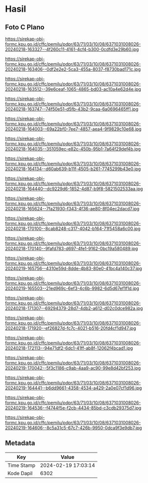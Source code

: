 # Hasil

## Foto C Plano

https://sirekap-obj-formc.kpu.go.id/cffc/pemilu/pdpr/63/71/03/10/08/6371031008026-20240218-163327--4f260c11-4161-4cf4-b300-0cdfd3e29b60.jpg

https://sirekap-obj-formc.kpu.go.id/cffc/pemilu/pdpr/63/71/03/10/08/6371031008026-20240218-163406--0df2e2e2-5ca3-455a-8037-f8730bad171c.jpg

https://sirekap-obj-formc.kpu.go.id/cffc/pemilu/pdpr/63/71/03/10/08/6371031008026-20240218-163512--39e6ceaf-1065-4865-bd03-ac10a4e62d4e.jpg

https://sirekap-obj-formc.kpu.go.id/cffc/pemilu/pdpr/63/71/03/10/08/6371031008026-20240218-163747--74f50e51-d5fb-43b2-9caa-6a0696465ff1.jpg

https://sirekap-obj-formc.kpu.go.id/cffc/pemilu/pdpr/63/71/03/10/08/6371031008026-20240218-164003--69a22bf0-7ee7-4857-aea4-9f9829c10e68.jpg

https://sirekap-obj-formc.kpu.go.id/cffc/pemilu/pdpr/63/71/03/10/08/6371031008026-20240218-164035--351059ec-e82c-450b-95b1-7a64f29def4b.jpg

https://sirekap-obj-formc.kpu.go.id/cffc/pemilu/pdpr/63/71/03/10/08/6371031008026-20240218-164134--d60ab639-b11f-4505-b261-7745299b43e0.jpg

https://sirekap-obj-formc.kpu.go.id/cffc/pemilu/pdpr/63/71/03/10/08/6371031008026-20240218-164440--dc9229d6-1852-4d87-b9f8-5821502533aa.jpg

https://sirekap-obj-formc.kpu.go.id/cffc/pemilu/pdpr/63/71/03/10/08/6371031008026-20240218-165624--7fa21930-f343-4f36-ae80-8f04ec2dacd7.jpg

https://sirekap-obj-formc.kpu.go.id/cffc/pemilu/pdpr/63/71/03/10/08/6371031008026-20240218-170100--8cab8248-c317-4042-b164-71f5458a6c00.jpg

https://sirekap-obj-formc.kpu.go.id/cffc/pemilu/pdpr/63/71/03/10/08/6371031008026-20240218-170140--9fafd783-d697-4fe1-9162-0bc19a580489.jpg

https://sirekap-obj-formc.kpu.go.id/cffc/pemilu/pdpr/63/71/03/10/08/6371031008026-20240219-165756--4310e59d-8dde-4b83-80e0-41bc4a140c37.jpg

https://sirekap-obj-formc.kpu.go.id/cffc/pemilu/pdpr/63/71/03/10/08/6371031008026-20240219-165503--21ed969c-6ef3-4c6b-9982-6d5d67ef1f1d.jpg

https://sirekap-obj-formc.kpu.go.id/cffc/pemilu/pdpr/63/71/03/10/08/6371031008026-20240218-171307--69294379-28d7-4db2-a612-d02c0dce982a.jpg

https://sirekap-obj-formc.kpu.go.id/cffc/pemilu/pdpr/63/71/03/10/08/6371031008026-20240218-171920--ef26827d-fc7c-4021-b516-20fd4cf1d947.jpg

https://sirekap-obj-formc.kpu.go.id/cffc/pemilu/pdpr/63/71/03/10/08/6371031008026-20240218-172113--94e71df2-6dc1-41ff-ab8f-12062f4bcad1.jpg

https://sirekap-obj-formc.kpu.go.id/cffc/pemilu/pdpr/63/71/03/10/08/6371031008026-20240219-170042--5f3c1186-c9ab-4aa9-ac90-99e8d42bf253.jpg

https://sirekap-obj-formc.kpu.go.id/cffc/pemilu/pdpr/63/71/03/10/08/6371031008026-20240219-164441--b6dd9661-4358-4534-a429-2a0e07cf1d96.jpg

https://sirekap-obj-formc.kpu.go.id/cffc/pemilu/pdpr/63/71/03/10/08/6371031008026-20240219-164536--f4744f5e-f2cb-4434-85bd-c3cdb29375d7.jpg

https://sirekap-obj-formc.kpu.go.id/cffc/pemilu/pdpr/63/71/03/10/08/6371031008026-20240219-164606--8c5a31c5-67c7-426b-9950-0dca9f3e9db7.jpg


## Metadata

| Key        | Value               |
| ---------- | ------------------- |
| Time Stamp | 2024-02-19 17:03:14 |
| Kode Dapil | 6302                |



